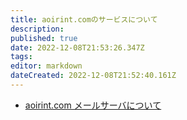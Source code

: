 ```yaml
---
title: aoirint.comのサービスについて
description: 
published: true
date: 2022-12-08T21:53:26.347Z
tags: 
editor: markdown
dateCreated: 2022-12-08T21:52:40.161Z
---
```


- [aoirint.com メールサーバについて](/aoirint_com_mail_server)
